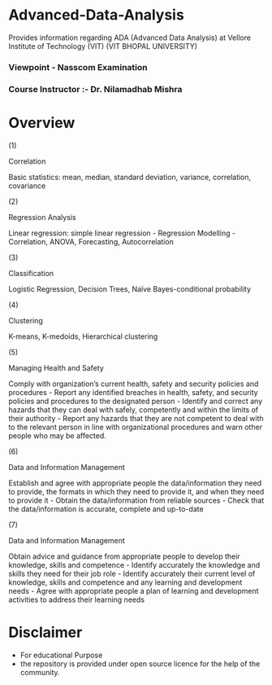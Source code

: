# Advanced-Data-Analysis

Provides information regarding ADA (Advanced Data Analysis) at Vellore Institute of Technology (VIT) 
(VIT BHOPAL UNIVERSITY)


### Viewpoint - Nasscom Examination

### Course Instructor :- Dr.  Nilamadhab Mishra
# Overview

(1)

Correlation


Basic statistics: mean, median, standard deviation, variance, correlation, covariance



(2)

Regression Analysis


Linear regression: simple linear regression - Regression Modelling - Correlation, ANOVA,
Forecasting, Autocorrelation

(3)

Classification

Logistic Regression, Decision Trees, Naïve Bayes-conditional probability


(4)

Clustering


K-means, K-medoids, Hierarchical clustering


(5)

Managing Health and Safety


Comply with organization’s current health, safety and security policies and procedures - Report
any identified breaches in health, safety, and security policies and procedures to the designated
person - Identify and correct any hazards that they can deal with safely, competently and within
the limits of their authority - Report any hazards that they are not competent to deal with to the
relevant person in line with organizational procedures and warn other people who may be
affected.


(6)


Data and Information Management

Establish and agree with appropriate people the data/information they need to provide, the
formats in which they need to provide it, and when they need to provide it - Obtain the
data/information from reliable sources - Check that the data/information is accurate, complete
and up-to-date


(7)


Data and Information Management


Obtain advice and guidance from appropriate people to develop their knowledge, skills and
competence - Identify accurately the knowledge and skills they need for their job role - Identify
accurately their current level of knowledge, skills and competence and any learning and
development needs - Agree with appropriate people a plan of learning and development
activities to address their learning needs

# Disclaimer

* For educational Purpose
* the repository is provided under open source licence for the help of the community.

